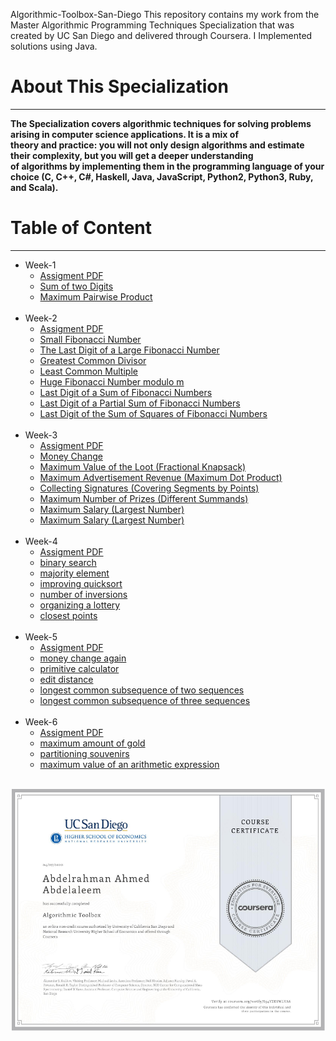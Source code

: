Algorithmic-Toolbox-San-Diego
This repository contains my work from the Master Algorithmic Programming Techniques Specialization that was created by UC San Diego and delivered through Coursera. I Implemented solutions using Java.

<H1>About This Specialization</H1>
<hr>
<p>
    <strong>
        The Specialization covers algorithmic techniques for solving problems arising in computer science applications. It is a mix of
        <br>theory and practice: you will not only design algorithms and estimate their complexity, but you will get a deeper understanding
        <br> of algorithms by implementing them in the programming language of your choice (C, C++, C#, Haskell, Java, JavaScript, Python2, Python3, Ruby, and Scala).
    </strong>
</p>
<H1>Table of Content</H1>
<hr>

<ul>
    <li>
        Week-1
        <ul>
            <li><a href="Assignments\week1_programming_challenges.pdf">Assigment PDF</a></li>
            <li> <a href="Assignments Solutions\Week1\APlusB.java">Sum of two Digits</a></li>
            <li><a href="Assignments Solutions\Week1\MaxPairwiseProduct.java">Maximum Pairwise Product</a></li>
            <br />
        </ul>
    </li>
    <li>
        Week-2
        <ul>
            <li><a href="Assignments\week2_algorithmic_warmup.pdf">Assigment PDF</a></li>
            <li><a href="Assignments Solutions\Week2\Fibonacci.java">Small Fibonacci Number</a></li>
            <li><a href="Assignments Solutions\Week2\FibonacciLastDigit.java">The Last Digit of a Large Fibonacci Number</a></li>
            <li><a href="Assignments Solutions\Week2\GCD.java">Greatest Common Divisor</a></li>
            <li><a href="Assignments Solutions\Week2\LCM.java">Least Common Multiple</a></li>
            <li><a href="Assignments Solutions\Week2\FibonacciHuge.java">Huge Fibonacci Number modulo m</a></li>
            <li><a href="Assignments Solutions\Week2\FibonacciSumLastDigit.java">Last Digit of a Sum of Fibonacci Numbers</a></li>
            <li><a href="Assignments Solutions\Week2\FibonacciPartialSum.java">Last Digit of a Partial Sum of Fibonacci Numbers</a></li>
            <li><a href="Assignments Solutions\Week2\FibonacciSumSquares.java">Last Digit of the Sum of Squares of Fibonacci Numbers</a></li>
            <br />
        </ul>
    </li>
    <li>
        Week-3
        <ul>
            <li><a href="Assignments\week3_greedy_algorithms.pdf">Assigment PDF</a></li>
            <li><a href="Assignments Solutions\Week3\Change.java">Money Change</a></li>
            <li><a href="Assignments Solutions\Week3\FractionalKnapsack.java">Maximum Value of the Loot (Fractional Knapsack)</a></li>
            <li><a href="Assignments Solutions\Week3\CarFueling.java">Maximum Advertisement Revenue (Maximum Dot Product)</a></li>
            <li><a href="Assignments Solutions\Week3\DotProduct.java">Collecting Signatures (Covering Segments by Points)</a></li>
            <li><a href="Assignments Solutions\Week3\CoveringSegments.java">Maximum Number of Prizes (Different Summands)</a></li>
            <li><a href="Assignments Solutions\Week3\DifferentSummands.java">Maximum Salary (Largest Number)</a></li>
            <li><a href="Assignments Solutions\Week3\LargestNumber.java">Maximum Salary (Largest Number)</a></li>
            <br />
        </ul>
    </li>
    <li>
        Week-4
        <ul>
            <li><a href="Assignments\week4_divide_and_conquer.pdf">Assigment PDF</a></li>
            <li><a href="Assignments Solutions\Week4\BinarySearch.java">binary search</a></li>
            <li><a href="Assignments Solutions\Week4\MajorityElement.java">majority element</a></li>
            <li><a href="Assignments Solutions\Week4\Sorting.java">improving quicksort</a></li>
            <li><a href="Assignments Solutions\Week4\Inversions.java">number of inversions</a></li>
            <li><a href="Assignments Solutions\Week4\PointsAndSegments.java">organizing a lottery</a></li>
            <li><a href="Assignments Solutions\Week4\Closest.java">closest points</a></li>
            <br />
        </ul>
    </li>
    <li>
        Week-5
        <ul>
            <li><a href="Assignments\week5_dynamic_programming1.pdf">Assigment PDF</a></li>
            <li><a href="Assignments Solutions\Week5\ChangeDP.java">money change again</a></li>
            <li><a href="Assignments Solutions\Week5\PrimitiveCalculator.java">primitive calculator</a></li>
            <li><a href="Assignments Solutions\Week5\EditDistance.java">edit distance</a></li>
            <li><a href="Assignments Solutions\Week5\LCS2.java">longest common subsequence of two sequences</a></li>
            <li><a href="Assignments Solutions\Week5\LCS3.java">longest common subsequence of three sequences</a></li>
            <br />
        </ul>
    </li>
    <li>
        Week-6
        <ul>
            <li><a href="Assignments\week6_dynamic_programming2.pdf">Assigment PDF</a></li>
            <li><a href="Assignments Solutions\Week6\Knapsack.java">maximum amount of gold</a></li>
            <li><a href="Assignments Solutions\Week6\Partition3.java">partitioning souvenirs</a></li>
            <li><a href="Assignments Solutions\Week6\PlacingParentheses.java">maximum value of an arithmetic expression</a></li>
            <br />
        </ul>
    </li>
</ul>
<img  src="Assignments\Certificate.PNG" />